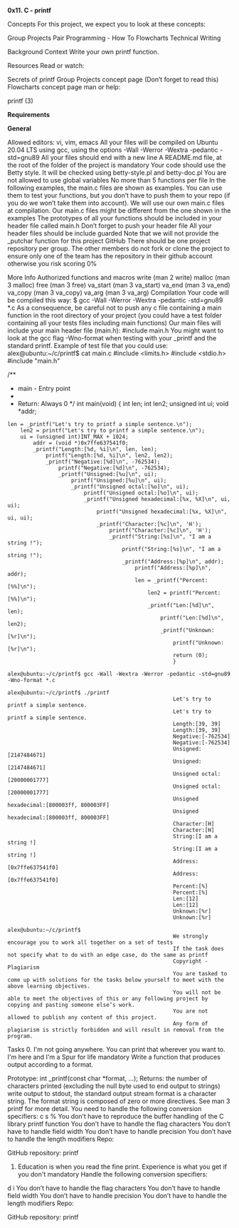 **0x11. C - printf**

Concepts
For this project, we expect you to look at these concepts:

Group Projects
Pair Programming - How To
Flowcharts
Technical Writing

Background Context
Write your own printf function.

Resources
Read or watch:

Secrets of printf
Group Projects concept page (Don’t forget to read this)
Flowcharts concept page
man or help:

printf (3)

**Requirements**

**General**

Allowed editors: vi, vim, emacs
All your files will be compiled on Ubuntu 20.04 LTS using gcc, using the options -Wall -Werror -Wextra -pedantic -std=gnu89
All your files should end with a new line
A README.md file, at the root of the folder of the project is mandatory
Your code should use the Betty style. It will be checked using betty-style.pl and betty-doc.pl
You are not allowed to use global variables
No more than 5 functions per file
In the following examples, the main.c files are shown as examples. You can use them to test your functions, but you don’t have to push them to your repo (if you do we won’t take them into account). We will use our own main.c files at compilation. Our main.c files might be different from the one shown in the examples
The prototypes of all your functions should be included in your header file called main.h
Don’t forget to push your header file
All your header files should be include guarded
Note that we will not provide the _putchar function for this project
GitHub
There should be one project repository per group. The other members do not fork or clone the project to ensure only one of the team has the repository in their github account otherwise you risk scoring 0%

More Info
Authorized functions and macros
write (man 2 write)
malloc (man 3 malloc)
free (man 3 free)
va_start (man 3 va_start)
va_end (man 3 va_end)
va_copy (man 3 va_copy)
va_arg (man 3 va_arg)
Compilation
Your code will be compiled this way:
$ gcc -Wall -Werror -Wextra -pedantic -std=gnu89 *.c
As a consequence, be careful not to push any c file containing a main function in the root directory of your project (you could have a test folder containing all your tests files including main functions)
Our main files will include your main header file (main.h): #include main.h
You might want to look at the gcc flag -Wno-format when testing with your _printf and the standard printf. Example of test file that you could use:
alex@ubuntu:~/c/printf$ cat main.c
#include <limits.h>
#include <stdio.h>
#include "main.h"

/**
 * main - Entry point
  *
   * Return: Always 0
    */
    int main(void)
    {
        int len;
	    int len2;
	        unsigned int ui;
		    void *addr;

    len = _printf("Let's try to printf a simple sentence.\n");
        len2 = printf("Let's try to printf a simple sentence.\n");
	    ui = (unsigned int)INT_MAX + 1024;
	        addr = (void *)0x7ffe637541f0;
		    _printf("Length:[%d, %i]\n", len, len);
		        printf("Length:[%d, %i]\n", len2, len2);
			    _printf("Negative:[%d]\n", -762534);
			        printf("Negative:[%d]\n", -762534);
				    _printf("Unsigned:[%u]\n", ui);
				        printf("Unsigned:[%u]\n", ui);
					    _printf("Unsigned octal:[%o]\n", ui);
					        printf("Unsigned octal:[%o]\n", ui);
						    _printf("Unsigned hexadecimal:[%x, %X]\n", ui, ui);
						        printf("Unsigned hexadecimal:[%x, %X]\n", ui, ui);
							    _printf("Character:[%c]\n", 'H');
							        printf("Character:[%c]\n", 'H');
								    _printf("String:[%s]\n", "I am a string !");
								        printf("String:[%s]\n", "I am a string !");
									    _printf("Address:[%p]\n", addr);
									        printf("Address:[%p]\n", addr);
										    len = _printf("Percent:[%%]\n");
										        len2 = printf("Percent:[%%]\n");
											    _printf("Len:[%d]\n", len);
											        printf("Len:[%d]\n", len2);
												    _printf("Unknown:[%r]\n");
												        printf("Unknown:[%r]\n");
													    return (0);
													    }
													    alex@ubuntu:~/c/printf$ gcc -Wall -Wextra -Werror -pedantic -std=gnu89 -Wno-format *.c
													    alex@ubuntu:~/c/printf$ ./printf
													    Let's try to printf a simple sentence.
													    Let's try to printf a simple sentence.
													    Length:[39, 39]
													    Length:[39, 39]
													    Negative:[-762534]
													    Negative:[-762534]
													    Unsigned:[2147484671]
													    Unsigned:[2147484671]
													    Unsigned octal:[20000001777]
													    Unsigned octal:[20000001777]
													    Unsigned hexadecimal:[800003ff, 800003FF]
													    Unsigned hexadecimal:[800003ff, 800003FF]
													    Character:[H]
													    Character:[H]
													    String:[I am a string !]
													    String:[I am a string !]
													    Address:[0x7ffe637541f0]
													    Address:[0x7ffe637541f0]
													    Percent:[%]
													    Percent:[%]
													    Len:[12]
													    Len:[12]
													    Unknown:[%r]
													    Unknown:[%r]
													    alex@ubuntu:~/c/printf$
													    We strongly encourage you to work all together on a set of tests
													    If the task does not specify what to do with an edge case, do the same as printf
													    Copyright - Plagiarism
													    You are tasked to come up with solutions for the tasks below yourself to meet with the above learning objectives.
													    You will not be able to meet the objectives of this or any following project by copying and pasting someone else’s work.
													    You are not allowed to publish any content of this project.
													    Any form of plagiarism is strictly forbidden and will result in removal from the program.

Tasks
0. I'm not going anywhere. You can print that wherever you want to. I'm here and I'm a Spur for life
mandatory
Write a function that produces output according to a format.

Prototype: int _printf(const char *format, ...);
Returns: the number of characters printed (excluding the null byte used to end output to strings)
write output to stdout, the standard output stream
format is a character string. The format string is composed of zero or more directives. See man 3 printf for more detail. You need to handle the following conversion specifiers:
c
s
%
You don’t have to reproduce the buffer handling of the C library printf function
You don’t have to handle the flag characters
You don’t have to handle field width
You don’t have to handle precision
You don’t have to handle the length modifiers
Repo:

GitHub repository: printf

1. Education is when you read the fine print. Experience is what you get if you don't
mandatory
Handle the following conversion specifiers:

d
i
You don’t have to handle the flag characters
You don’t have to handle field width
You don’t have to handle precision
You don’t have to handle the length modifiers
Repo:

GitHub repository: printf
